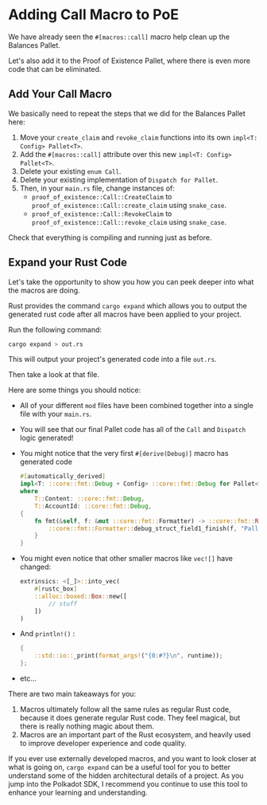 # Adding Call Macro to PoE

We have already seen the `#[macros::call]` macro help clean up the Balances Pallet.

Let's also add it to the Proof of Existence Pallet, where there is even more code that can be eliminated.

## Add Your Call Macro

We basically need to repeat the steps that we did for the Balances Pallet here:

1. Move your `create_claim` and `revoke_claim` functions into its own `impl<T: Config> Pallet<T>`.
2. Add the `#[macros::call]` attribute over this new `impl<T: Config> Pallet<T>`.
3. Delete your existing `enum Call`.
4. Delete your existing implementation of `Dispatch for Pallet`.
5. Then, in your `main.rs` file, change instances of:
	- `proof_of_existence::Call::CreateClaim` to `proof_of_existence::Call::create_claim` using `snake_case`.
	- `proof_of_existence::Call::RevokeClaim` to `proof_of_existence::Call::revoke_claim` using `snake_case`.

Check that everything is compiling and running just as before.

## Expand your Rust Code

Let's take the opportunity to show you how you can peek deeper into what the macros are doing.

Rust provides the command `cargo expand` which allows you to output the generated rust code after all macros have been applied to your project.

Run the following command:

```bash
cargo expand > out.rs
```

This will output your project's generated code into a file `out.rs`.

Then take a look at that file.

Here are some things you should notice:

- All of your different `mod` files have been combined together into a single file with your `main.rs`.
- You will see that our final Pallet code has all of the `Call` and `Dispatch` logic generated!
- You might notice that the very first `#[derive(Debug)]` macro has generated code

	```rust
    #[automatically_derived]
    impl<T: ::core::fmt::Debug + Config> ::core::fmt::Debug for Pallet<T>
    where
        T::Content: ::core::fmt::Debug,
        T::AccountId: ::core::fmt::Debug,
    {
        fn fmt(&self, f: &mut ::core::fmt::Formatter) -> ::core::fmt::Result {
            ::core::fmt::Formatter::debug_struct_field1_finish(f, "Pallet", "claims", &&self.claims)
        }
    }
	```
- You might even notice that other smaller macros like `vec![]` have changed:

	```rust
	extrinsics: <[_]>::into_vec(
		#[rustc_box]
		::alloc::boxed::Box::new([
			// stuff
		])
	)
	```
- And `println!()` :

	```rust
	{
		::std::io::_print(format_args!("{0:#?}\n", runtime));
	};
	```
- etc...

There are two main takeaways for you:

1. Macros ultimately follow all the same rules as regular Rust code, because it does generate regular Rust code. They feel magical, but there is really nothing magic about them.
2. Macros are an important part of the Rust ecosystem, and heavily used to improve developer experience and code quality.

If you ever use externally developed macros, and you want to look closer at what is going on, `cargo expand` can be a useful tool for you to better understand some of the hidden architectural details of a project. As you jump into the Polkadot SDK, I recommend you continue to use this tool to enhance your learning and understanding.
